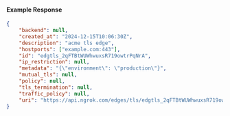 <!-- Code generated for API Clients. DO NOT EDIT. -->

#### Example Response

```json
{
	"backend": null,
	"created_at": "2024-12-15T10:06:30Z",
	"description": "acme tls edge",
	"hostports": ["example.com:443"],
	"id": "edgtls_2qFTBtWUWhwuxsR719owtrPqNrA",
	"ip_restriction": null,
	"metadata": "{\"environment\": \"production\"}",
	"mutual_tls": null,
	"policy": null,
	"tls_termination": null,
	"traffic_policy": null,
	"uri": "https://api.ngrok.com/edges/tls/edgtls_2qFTBtWUWhwuxsR719owtrPqNrA"
}
```
